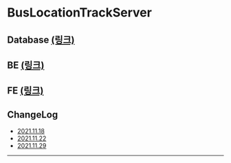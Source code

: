 # BusLocationTrackServer

## Database [(링크)](https://github.com/juhwanHeo/BusLocationTrackServer/tree/master/1.database)

## BE [(링크)](https://github.com/juhwanHeo/BusLocationTrackServer/tree/master/2.server)

## FE [(링크)](https://github.com/juhwanHeo/BusLocationTrackServer/tree/master/3.front)

## ChangeLog 
  - [2021.11.18](https://github.com/juhwanHeo/BusLocationTrackServer/blob/master/0.changeLogs/2021.11.18.md)
  - [2021.11.22](https://github.com/juhwanHeo/BusLocationTrackServer/blob/master/0.changeLogs/2021.11.22.md)
  - [2021.11.29](https://github.com/juhwanHeo/BusLocationTrackServer/blob/master/0.changeLogs/2021.11.29.md)
*****
